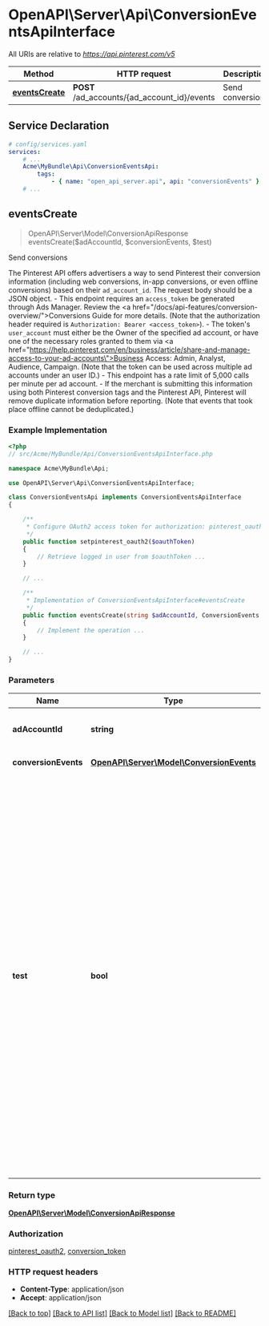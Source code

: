 # OpenAPI\Server\Api\ConversionEventsApiInterface

All URIs are relative to *https://api.pinterest.com/v5*

Method | HTTP request | Description
------------- | ------------- | -------------
[**eventsCreate**](ConversionEventsApiInterface.md#eventsCreate) | **POST** /ad_accounts/{ad_account_id}/events | Send conversions


## Service Declaration
```yaml
# config/services.yaml
services:
    # ...
    Acme\MyBundle\Api\ConversionEventsApi:
        tags:
            - { name: "open_api_server.api", api: "conversionEvents" }
    # ...
```

## **eventsCreate**
> OpenAPI\Server\Model\ConversionApiResponse eventsCreate($adAccountId, $conversionEvents, $test)

Send conversions

The Pinterest API offers advertisers a way to send Pinterest their conversion information (including web conversions, in-app conversions, or even offline conversions) based on their <code>ad_account_id</code>. The request body should be a JSON object. - This endpoint requires an <code>access_token</code> be generated through Ads Manager. Review the <a href=\"/docs/api-features/conversion-overview/\">Conversions Guide</a> for more details. (Note that the authorization header required is <code>Authorization: Bearer &lt;access_token&gt;</code>). - The token's <code>user_account</code> must either be the Owner of the specified ad account, or have one of the necessary roles granted to them via <a href=\"https://help.pinterest.com/en/business/article/share-and-manage-access-to-your-ad-accounts\">Business Access</a>: Admin, Analyst, Audience, Campaign. (Note that the token can be used across multiple ad accounts under an user ID.) - This endpoint has a rate limit of 5,000 calls per minute per ad account. - If the merchant is submitting this information using both Pinterest conversion tags and the Pinterest API, Pinterest will remove duplicate information before reporting. (Note that events that took place offline cannot be deduplicated.)

### Example Implementation
```php
<?php
// src/Acme/MyBundle/Api/ConversionEventsApiInterface.php

namespace Acme\MyBundle\Api;

use OpenAPI\Server\Api\ConversionEventsApiInterface;

class ConversionEventsApi implements ConversionEventsApiInterface
{

    /**
     * Configure OAuth2 access token for authorization: pinterest_oauth2
     */
    public function setpinterest_oauth2($oauthToken)
    {
        // Retrieve logged in user from $oauthToken ...
    }

    // ...

    /**
     * Implementation of ConversionEventsApiInterface#eventsCreate
     */
    public function eventsCreate(string $adAccountId, ConversionEvents $conversionEvents, ?bool $test, int &$responseCode, array &$responseHeaders): array|object|null
    {
        // Implement the operation ...
    }

    // ...
}
```

### Parameters

Name | Type | Description  | Notes
------------- | ------------- | ------------- | -------------
 **adAccountId** | **string**| Unique identifier of an ad account. |
 **conversionEvents** | [**OpenAPI\Server\Model\ConversionEvents**](../Model/ConversionEvents.md)| Conversion events. |
 **test** | **bool**| Include query param ?test&#x3D;true to mark the request as a test request. The events will not be recorded but the API will still return the same response messages. Use this mode to verify your requests are working and your events are constructed correctly. Warning: If you use this query parameter, be certain that it is off (set to false or deleted) before sending a legitimate (non-testing) request. | [optional]

### Return type

[**OpenAPI\Server\Model\ConversionApiResponse**](../Model/ConversionApiResponse.md)

### Authorization

[pinterest_oauth2](../../README.md#pinterest_oauth2), [conversion_token](../../README.md#conversion_token)

### HTTP request headers

 - **Content-Type**: application/json
 - **Accept**: application/json

[[Back to top]](#) [[Back to API list]](../../README.md#documentation-for-api-endpoints) [[Back to Model list]](../../README.md#documentation-for-models) [[Back to README]](../../README.md)


